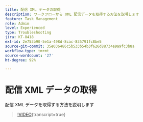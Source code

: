 ```yaml
---
title: 配信 XML データの取得
description: ワークフローから XML 配信データを取得する方法を説明します
feature: Task Management
role: Admin
level: Experienced
type: Troubleshooting
jira: KT-8418
exl-id: 2e753b90-5e1a-498d-8cac-835791fc8be5
source-git-commit: 35e036486c5b533b54b3f626d88734e9a9fc3b8a
workflow-type: tm+mt
source-wordcount: '27'
ht-degree: 92%

---
```


# 配信 XML データの取得

配信 XML データを取得する方法を説明します

>[!VIDEO](https://video.tv.adobe.com/v/335949?quality=12&learn=on){transcript=true}

